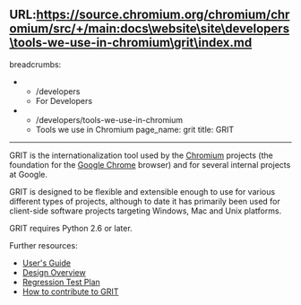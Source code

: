 URL:https://source.chromium.org/chromium/chromium/src/+/main:docs\website\site\developers\tools-we-use-in-chromium\grit\index.md
---
breadcrumbs:
- - /developers
  - For Developers
- - /developers/tools-we-use-in-chromium
  - Tools we use in Chromium
page_name: grit
title: GRIT
---

GRIT is the internationalization tool used by the
[Chromium](/) projects (the foundation for the [Google
Chrome](https://www.google.com/chrome) browser) and for several internal projects
at Google.

GRIT is designed to be flexible and extensible enough to use for various
different types of projects, although to date it has primarily been used for
client-side software projects targeting Windows, Mac and Unix platforms.

GRIT requires Python 2.6 or later.

Further resources:

*   [User's
            Guide](/developers/tools-we-use-in-chromium/grit/grit-users-guide)
*   [Design
            Overview](/developers/tools-we-use-in-chromium/grit/grit-design-overview)
*   [Regression Test
            Plan](/developers/tools-we-use-in-chromium/grit/grit-regression-test-plan)
*   [How to contribute to
            GRIT](/developers/tools-we-use-in-chromium/grit/how-to-contribute-to-grit)
